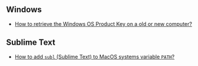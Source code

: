 ## Windows
- [How to retrieve the Windows OS Product Key on a old or new computer?](windows/1.md)

## Sublime Text
- [How to add `subl` (Sublime Text) to MacOS systems variable `PATH`?](subl/1.md)
